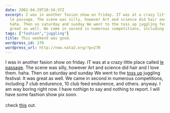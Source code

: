 ```yaml
---
date: 2002-04-29T20:34:37Z
excerpt: I was in another fasion show on friday. IT was at a crazy little place called
  le passage. The scene was silly, however Art and science did hair and I love them.
  haha. Then on saturday and sunday We went to the toss up juggling festival. It was
  great as well. We came in second in numerous competitions, including 7 club endur...
tags: ["fashion","juggling"]
title: This weekend was good.
wordpress_id: 270
wordpress_url: http://new.nata2.org/?p=270
---
```


I was in another fasion show on friday. IT was at a crazy little place called <a href="http://www.lepassage.tv">le passage</a>. The scene was silly, however Art and science did hair and I love them. haha. Then on saturday and sunday We went to the <a href="http://www.tossup.com">toss up</a> juggling festival. It was great as well. We came in second in numerous competitions, including 7 club endurence, 10 club feed endurence, and others. anyway. I am way boring right now. I have nothign to say and nothing to report. I will have some fashion show pix soon.<br/><br/>check <a href="http://home.attbi.com/~digitalpunk/1/bring.gif">this</a> out.

